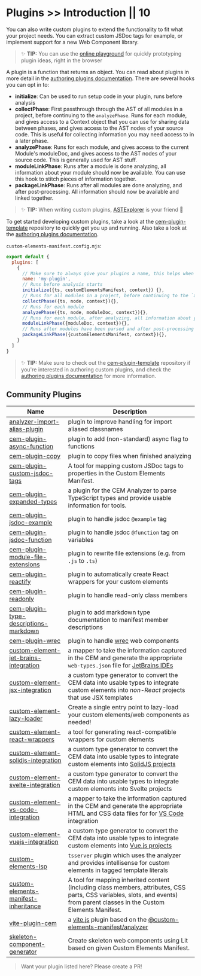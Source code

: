 # Plugins >> Introduction || 10

You can also write custom plugins to extend the functionality to fit what your project needs. You can extract custom JSDoc tags for example, or implement support for a new Web Component library.

> ✨ **TIP:** You can use the [online playground](https://custom-elements-manifest.netlify.app/) for quickly prototyping plugin ideas, right in the browser

A plugin is a function that returns an object. You can read about plugins in more detail in the [authoring plugins documentation](../authoring/). There are several hooks you can opt in to:

- **initialize**: Can be used to run setup code in your plugin, runs before analysis
- **collectPhase**: First passthrough through the AST of all modules in a project, before continuing to the `analyzePhase`. Runs for each module, and gives access to a Context object that you can use for sharing data between phases, and gives access to the AST nodes of your source code. This is useful for collecting information you may need access to in a later phase.
- **analyzePhase**: Runs for each module, and gives access to the current Module's moduleDoc, and gives access to the AST nodes of your source code. This is generally used for AST stuff.
- **moduleLinkPhase**: Runs after a module is done analyzing, all information about your module should now be available. You can use this hook to stitch pieces of information together.
- **packageLinkPhase**: Runs after all modules are done analyzing, and after post-processing. All information should now be available and linked together.

> ✨ **TIP:** When writing custom plugins, [ASTExplorer](https://astexplorer.net/#/gist/f99a9fba2c21e015d0a8590d291523e5/cce02565e487b584c943d317241991f19b105f94) is your friend 🙂

To get started developing custom plugins, take a look at the [cem-plugin-template](https://github.com/open-wc/cem-plugin-template) repository to quickly get you up and running.  Also take a look at the [authoring plugins documentation](../authoring/).

`custom-elements-manifest.config.mjs`:
```js
export default {
  plugins: [
    {
      // Make sure to always give your plugins a name, this helps when debugging
      name: 'my-plugin',
      // Runs before analysis starts
      initialize({ts, customElementsManifest, context}) {},
      // Runs for all modules in a project, before continuing to the `analyzePhase`
      collectPhase({ts, node, context}){},
      // Runs for each module
      analyzePhase({ts, node, moduleDoc, context}){},
      // Runs for each module, after analyzing, all information about your module should now be available
      moduleLinkPhase({moduleDoc, context}){},
      // Runs after modules have been parsed and after post-processing
      packageLinkPhase({customElementsManifest, context}){},
    }
  ]
}
```

> ✨ **TIP:** Make sure to check out the [cem-plugin-template](https://github.com/open-wc/cem-plugin-template) repository if you're interested in authoring custom plugins, and check the [authoring plugins documentation](../authoring/) for more information.

## Community Plugins

| Name | Description |
| ---- | ----------- |
| [analyzer-import-alias-plugin](https://www.npmjs.com/package/@genesiscommunitysuccess/analyzer-import-alias-plugin) | plugin to improve handling for import aliased classnames |
| [cem-plugin-async-function](https://www.npmjs.com/package/cem-plugin-async-function) | plugin to add (non-standard) async flag to functions |
| [cem-plugin-copy](https://www.npmjs.com/package/cem-plugin-copy) | plugin to copy files when finished analyzing |
| [cem-plugin-custom-jsdoc-tags](https://www.npmjs.com/package/cem-plugin-custom-jsdoc-tags) | A tool for mapping custom JSDoc tags to properties in the Custom Elements Manifest. |
| [cem-plugin-expanded-types](https://www.npmjs.com/package/cem-plugin-expanded-types) | a plugin for the CEM Analyzer to parse TypeScript types and provide usable information for tools. |
| [cem-plugin-jsdoc-example](https://www.npmjs.com/package/cem-plugin-jsdoc-example) | plugin to handle jsdoc `@example` tag |
| [cem-plugin-jsdoc-function](https://www.npmjs.com/package/cem-plugin-jsdoc-function) | plugin to handle jsdoc `@function` tag on variables |
| [cem-plugin-module-file-extensions](https://www.npmjs.com/package/cem-plugin-module-file-extensions) | plugin to rewrite file extensions (e.g. from `.js` to `.ts`) |
| [cem-plugin-reactify](https://www.npmjs.com/package/cem-plugin-reactify) | plugin to automatically create React wrappers for your custom elements |
| [cem-plugin-readonly](https://www.npmjs.com/package/cem-plugin-readonly) | plugin to handle read-only class members |
| [cem-plugin-type-descriptions-markdown](https://www.npmjs.com/package/cem-plugin-type-descriptions-markdown) | plugin to add markdown type documentation to manifest member descriptions |
| [cem-plugin-wrec](https://www.npmjs.com/package/cem-plugin-wrec)                                                    | plugin to handle [wrec](https://www.npmjs.com/package/wrec) web components |
| [custom-element-jet-brains-integration](https://www.npmjs.com/package/custom-element-jet-brains-integration) | a mapper to take the information captured in the CEM and generate the appropriate `web-types.json` file for [JetBrains IDEs](https://www.jetbrains.com/) |
| [custom-element-jsx-integration](https://www.npmjs.com/package/custom-element-jsx-integration) | a custom type generator to convert the CEM data into usable types to integrate custom elements into _non-React_ projects that use JSX templates |
| [custom-element-lazy-loader](https://www.npmjs.com/package/custom-element-lazy-loader) | Create a single entry point to lazy-load your custom elements/web components as needed! |
| [custom-element-react-wrappers](https://www.npmjs.com/package/custom-element-react-wrappers) | a tool for generating react-compatible wrappers for custom elements |
| [custom-element-solidjs-integration](https://www.npmjs.com/package/custom-element-solidjs-integration) | a custom type generator to convert the CEM data into usable types to integrate custom elements into [SolidJS projects](https://www.solidjs.com/) |
| [custom-element-svelte-integration](https://www.npmjs.com/package/custom-element-svelte-integration) | a custom type generator to convert the CEM data into usable types to integrate custom elements into Svelte projects |
| [custom-element-vs-code-integration](https://www.npmjs.com/package/custom-element-vs-code-integration) | a mapper to take the information captured in the CEM and generate the appropriate HTML and CSS data files for for [VS Code](https://code.visualstudio.com/) integration |
| [custom-element-vuejs-integration](https://www.npmjs.com/package/custom-element-vuejs-integration) | a custom type generator to convert the CEM data into usable types to integrate custom elements into [Vue.js projects](https://vuejs.org/) |
| [custom-elements-lsp](https://www.npmjs.com/package/@genesiscommunitysuccess/custom-elements-lsp) | `tsserver` plugin which uses the analyzer and provides intellisense for custom elements in tagged template literals |
| [custom-elements-manifest-inheritance](https://www.npmjs.com/package/custom-elements-manifest-inheritance) | A tool for mapping inherited content (including class members, attributes, CSS parts, CSS variables, slots, and events) from parent classes in the Custom Elements Manifest. |
| [vite-plugin-cem](https://www.npmjs.com/package/vite-plugin-cem) | a [vite.js](https://vitejs.dev/) plugin based on the [@custom-elements-manifest/analyzer](https://custom-elements-manifest.open-wc.org/analyzer/getting-started) |
| [skeleton-component-generator](https://www.npmjs.com/package/@addasoft/skeleton-component-generator) | Create skeleton web components using Lit based on given Custom Elements Manifest. |

> Want your plugin listed here? Please create a PR!
